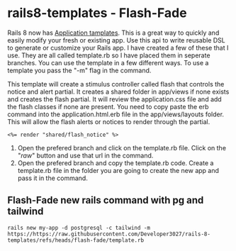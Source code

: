 # rails8-templates - Flash-Fade
Rails 8 now has [Application tamplates](https://guides.rubyonrails.org/rails_application_templates.html). This is a great way to quickly and easily modify your fresh or existing app. Use this api to write reusable DSL to generate or customize your Rails app. I have created a few of these that I use. They are all called template.rb so I have placed them in seperate branches. You can use the template in a few different ways. To use a template you pass the "-m" flag in the command.

This template will create a stimulus controller called flash that controls the notice and alert partial. It creates a shared folder in app/views if none exists and creates the flash partial. It will review the application.css file and add the flash classes if none are present. You need to copy paste the erb command into the application.html.erb file in the app/views/layouts folder. This will allow the flash alerts or notices to render through the partial.

``` <%= render "shared/flash_notice" %> ```

1. Open the prefered branch and click on the template.rb file. Click on the "*raw*" button and use that url in the command.
2. Open the prefered branch and copy the template.rb code. Create a template.rb file in the folder you are going to create the new app and pass it in the command.

## Flash-Fade new rails command with pg and tailwind

```rails new my-app -d postgresql -c tailwind -m https://https://raw.githubusercontent.com/Developer3027/rails-8-templates/refs/heads/flash-fade/template.rb```
